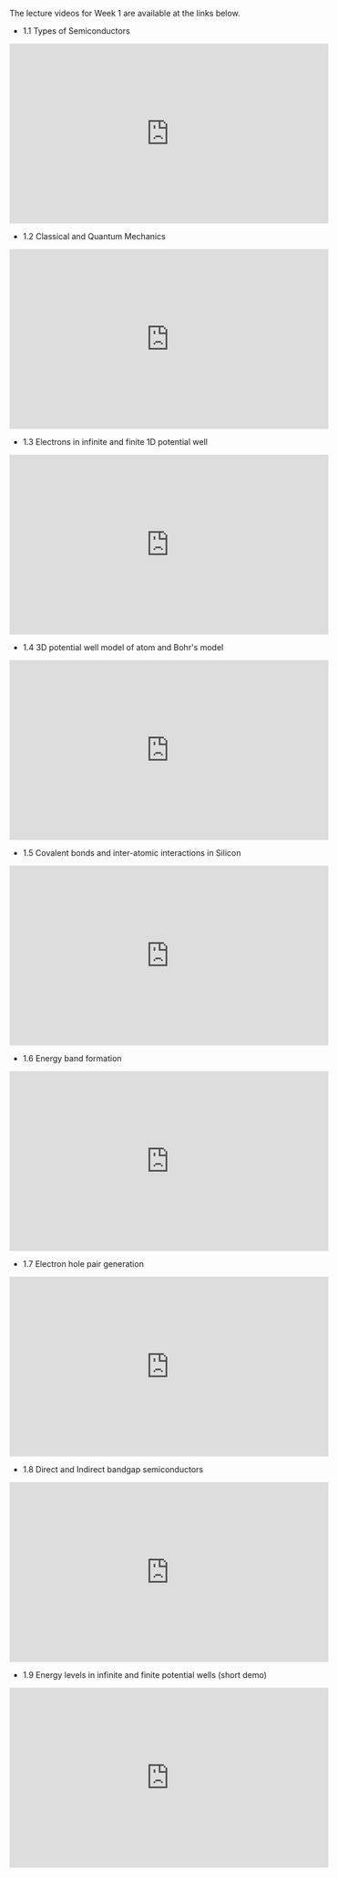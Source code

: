 
The lecture videos for Week 1 are available at the links below.


- 1.1 Types of Semiconductors

<iframe width="560" height="315" src="https://www.youtube.com/embed/MovJj2ldIH0" title="YouTube video player" frameborder="0" allow="accelerometer; autoplay; clipboard-write; encrypted-media; gyroscope; picture-in-picture" allowfullscreen></iframe>

- 1.2 Classical and Quantum Mechanics

<iframe width="560" height="315" src="https://www.youtube.com/embed/uN3Vz0Hyhok" title="YouTube video player" frameborder="0" allow="accelerometer; autoplay; clipboard-write; encrypted-media; gyroscope; picture-in-picture" allowfullscreen></iframe>

- 1.3 Electrons in infinite and finite 1D potential well

<iframe width="560" height="315" src="https://www.youtube.com/embed/IcTVySdjBfI" title="YouTube video player" frameborder="0" allow="accelerometer; autoplay; clipboard-write; encrypted-media; gyroscope; picture-in-picture" allowfullscreen></iframe>


- 1.4 3D potential well model of atom and Bohr's model

<iframe width="560" height="315" src="https://www.youtube.com/embed/gp4XeMPrQvI" title="YouTube video player" frameborder="0" allow="accelerometer; autoplay; clipboard-write; encrypted-media; gyroscope; picture-in-picture" allowfullscreen></iframe>

- 1.5 Covalent bonds and inter-atomic interactions in Silicon

<iframe width="560" height="315" src="https://www.youtube.com/embed/aEwojo5gtn8" title="YouTube video player" frameborder="0" allow="accelerometer; autoplay; clipboard-write; encrypted-media; gyroscope; picture-in-picture" allowfullscreen></iframe>

- 1.6 Energy band formation

<iframe width="560" height="315" src="https://www.youtube.com/embed/qgIRRi8wkmg" title="YouTube video player" frameborder="0" allow="accelerometer; autoplay; clipboard-write; encrypted-media; gyroscope; picture-in-picture" allowfullscreen></iframe>

- 1.7 Electron hole pair generation

<iframe width="560" height="315" src="https://www.youtube.com/embed/sWOSPdZHj8o" title="YouTube video player" frameborder="0" allow="accelerometer; autoplay; clipboard-write; encrypted-media; gyroscope; picture-in-picture" allowfullscreen></iframe>

- 1.8 Direct and Indirect bandgap semiconductors

<iframe width="560" height="315" src="https://www.youtube.com/embed/-ga2S2LOtjs" title="YouTube video player" frameborder="0" allow="accelerometer; autoplay; clipboard-write; encrypted-media; gyroscope; picture-in-picture" allowfullscreen></iframe>

- 1.9 Energy levels in infinite and finite potential wells (short demo)

<iframe width="560" height="315" src="https://www.youtube.com/embed/V0cwKgX5HFc" title="YouTube video player" frameborder="0" allow="accelerometer; autoplay; clipboard-write; encrypted-media; gyroscope; picture-in-picture" allowfullscreen></iframe>


